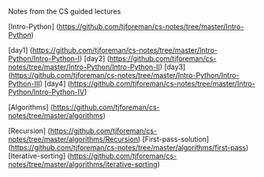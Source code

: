 Notes from the CS guided lectures


[Intro-Python] (https://github.com/tjforeman/cs-notes/tree/master/Intro-Python)

[day1] (https://github.com/tjforeman/cs-notes/tree/master/Intro-Python/Intro-Python-I)
[day2] (https://github.com/tjforeman/cs-notes/tree/master/Intro-Python/Intro-Python-II)
[day3] (https://github.com/tjforeman/cs-notes/tree/master/Intro-Python/Intro-Python-III)
[day4] (https://github.com/tjforeman/cs-notes/tree/master/Intro-Python/Intro-Python-IV)

[Algorithms] (https://github.com/tjforeman/cs-notes/tree/master/algorithms)

[Recursion] (https://github.com/tjforeman/cs-notes/tree/master/algorithms/Recursion)
[First-pass-solution] (https://github.com/tjforeman/cs-notes/tree/master/algorithms/first-pass)
[Iterative-sorting] (https://github.com/tjforeman/cs-notes/tree/master/algorithms/iterative-sorting)



